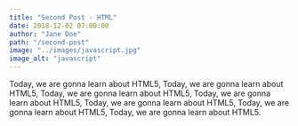 ```yaml
---
title: "Second Post - HTML"
date: 2018-12-02 07:00:00
author: "Jane Doe"
path: "/second-post"
image: "../images/javascript.jpg"
image_alt: "javascript"
---
```


Today, we are gonna learn about HTML5, Today, we are gonna learn about HTML5, Today, we are gonna learn about HTML5, Today, we are gonna learn about HTML5, Today, we are gonna learn about HTML5, Today, we are gonna learn about HTML5, Today, we are gonna learn about HTML5.
